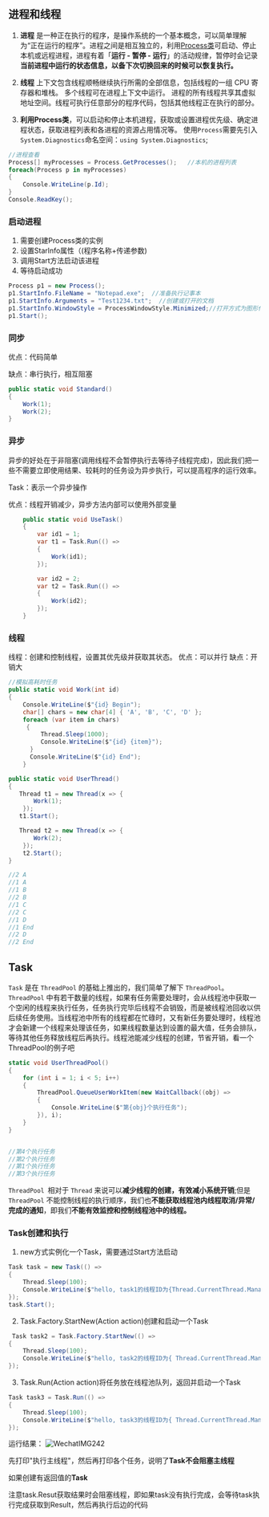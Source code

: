 ## 进程和线程

1. **进程** 是一种正在执行的程序，是操作系统的一个基本概念，可以简单理解为“正在运行的程序”。进程之间是相互独立的，利用[Process类](https://so.csdn.net/so/search?q=Process类&spm=1001.2101.3001.7020)可启动、停止本机或远程进程，进程有着「**运行 - 暂停 - 运行**」的活动规律，暂停时会记录**当前进程中运行的状态信息，以备下次切换回来的时候可以恢复执行。**

2. **线程** 上下文包含线程顺畅继续执行所需的全部信息，包括线程的一组 CPU 寄存器和堆栈。 多个线程可在进程上下文中运行。 进程的所有线程共享其虚拟地址空间。线程可执行任意部分的程序代码，包括其他线程正在执行的部分。

3. **利用Process类**，可以启动和停止本机进程，获取或设置进程优先级、确定进程状态，获取进程列表和各进程的资源占用情况等。
   使用`Process`需要先引入`System.Diagnostics`命名空间：`using System.Diagnostics`;

```c#
//进程查看
Process[] myProcesses = Process.GetProcesses();   //本机的进程列表
foreach(Process p in myProcesses)
{
	Console.WriteLine(p.Id);
}
Console.ReadKey();
```

### 启动进程

1. 需要创建Process类的实例
2. 设置Starlnfo属性（(程序名称+传递参数)
3. 调用Start方法启动该进程
4. 等待启动成功

```c#
Process p1 = new Process();
p1.StartInfo.FileName = "Notepad.exe";  //准备执行记事本
p1.StartInfo.Arguments = "Test1234.txt";  //创建或打开的文档
p1.StartInfo.WindowStyle = ProcessWindowStyle.Minimized;//打开方式为图形化界面   最小化
p1.Start();

```

### 同步

优点：代码简单

缺点：串行执行，相互阻塞

```c#
public static void Standard()
{
    Work(1);
    Work(2);
}
```



### 异步

异步的好处在于非阻塞(调用线程不会暂停执行去等待子线程完成)，因此我们把一些不需要立即使用结果、较耗时的任务设为异步执行，可以提高程序的运行效率。

Task：表示一个异步操作

优点：线程开销减少，异步方法内部可以使用外部变量

```C#
    public static void UseTask()
    {
        var id1 = 1;
        var t1 = Task.Run(() =>
        {
            Work(id1);
        });

        var id2 = 2;
        var t2 = Task.Run(() =>
        {
            Work(id2);
        });
    }
```

### 线程
线程：创建和控制线程，设置其优先级并获取其状态。
优点：可以并行
缺点：开销大

```c#
//模拟高耗时任务
public static void Work(int id)
{
    Console.WriteLine($"{id} Begin");
    char[] chars = new char[4] { 'A', 'B', 'C', 'D' };
    foreach (var item in chars)
     {
         Thread.Sleep(1000);
         Console.WriteLine($"{id} {item}");
      }
      Console.WriteLine($"{id} End");
    }

public static void UserThread() 
{
   Thread t1 = new Thread(x => {
       Work(1);
    });
   t1.Start();

   Thread t2 = new Thread(x => {
       Work(2);
    });
    t2.Start();
}

//2 A
//1 A
//1 B
//2 B
//1 C
//2 C
//1 D
//1 End
//2 D
//2 End

```



## Task

`Task` 是在 `ThreadPool` 的基础上推出的，我们简单了解下 `ThreadPool`。`ThreadPool` 中有若干数量的线程，如果有任务需要处理时，会从线程池中获取一个空闲的线程来执行任务，任务执行完毕后线程不会销毁，而是被线程池回收以供后续任务使用。当线程池中所有的线程都在忙碌时，又有新任务要处理时，线程池才会新建一个线程来处理该任务，如果线程数量达到设置的最大值，任务会排队，等待其他任务释放线程后再执行。线程池能减少线程的创建，节省开销，看一个ThreadPool的例子吧

```c#
static void UserThreadPool()
{
    for (int i = 1; i < 5; i++)
    {
        ThreadPool.QueueUserWorkItem(new WaitCallback((obj) =>
        {
            Console.WriteLine($"第{obj}个执行任务");
        }), i);
    }
}


//第4个执行任务
//第2个执行任务
//第1个执行任务
//第3个执行任务


```

`ThreadPool `相对于 `Thread` 来说可以**减少线程的创建，有效减小系统开销**;但是 `ThreadPool` 不能控制线程的执行顺序，我们也**不能获取线程池内线程取消/异常/完成的通知**，即我们**不能有效监控和控制线程池中的线程。**

### Task创建和执行

1.  new方式实例化一个Task，需要通过Start方法启动 
```c#
Task task = new Task(() => 
{ 
    Thread.Sleep(100); 
    Console.WriteLine($"hello, task1的线程ID为{Thread.CurrentThread.ManagedThreadId}"); 
}); 
task.Start();       

```

2. Task.Factory.StartNew(Action action)创建和启动一个Task 

```c#
 Task task2 = Task.Factory.StartNew(() => 
{ 
    Thread.Sleep(100); 
    Console.WriteLine($"hello, task2的线程ID为{ Thread.CurrentThread.ManagedThreadId}");
}); 
```

3. Task.Run(Action action)将任务放在线程池队列，返回并启动一个Task 

```c#
Task task3 = Task.Run(() => 
{ 
    Thread.Sleep(100); 
    Console.WriteLine($"hello, task3的线程ID为{ Thread.CurrentThread.ManagedThreadId}"); 
}); 
```

运行结果：
![WechatIMG242](https://github.com/hylsss/CodeRecord/assets/62007319/c89c77a5-dcb9-431a-9c7e-21f60cd6a3d2)





先打印"执行主线程"，然后再打印各个任务，说明了**Task不会阻塞主线程**

如果创建有返回值的**Task** 





注意task.Resut获取结果时会阻塞线程，即如果task没有执行完成，会等待task执行完成获取到Result，然后再执行后边的代码
